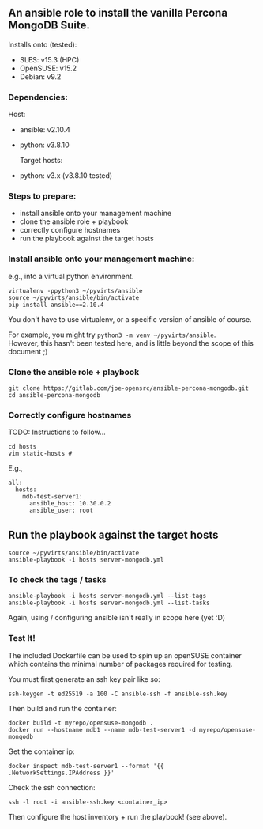 ## An ansible role to install the vanilla Percona MongoDB Suite.

Installs onto (tested):

- SLES:     v15.3 (HPC)
- OpenSUSE: v15.2
- Debian:   v9.2

### Dependencies:

  Host:

- ansible: v2.10.4
- python:  v3.8.10
  
  Target hosts:

- python:  v3.x (v3.8.10 tested)

### Steps to prepare:

- install ansible onto your management machine
- clone the ansible role + playbook
- correctly configure hostnames
- run the playbook against the target hosts

### Install ansible onto your management machine:

e.g., into a virtual python environment.  

```
virtualenv -ppython3 ~/pyvirts/ansible
source ~/pyvirts/ansible/bin/activate
pip install ansible==2.10.4
```

You don't have to use virtualenv, or a specific version of ansible of course.

For example, you might try `python3 -m venv ~/pyvirts/ansible`.</br>
However, this hasn't been tested here, and is little beyond the scope of this document ;)

### Clone the ansible role + playbook

```
git clone https://gitlab.com/joe-opensrc/ansible-percona-mongodb.git
cd ansible-percona-mongodb
```

### Correctly configure hostnames

TODO: Instructions to follow...

```
cd hosts
vim static-hosts # 
```

E.g.,

```
all:
  hosts:
    mdb-test-server1:
      ansible_host: 10.30.0.2
      ansible_user: root
```

## Run the playbook against the target hosts

```
source ~/pyvirts/ansible/bin/activate
ansible-playbook -i hosts server-mongodb.yml
```

### To check the tags / tasks

```
ansible-playbook -i hosts server-mongodb.yml --list-tags
ansible-playbook -i hosts server-mongodb.yml --list-tasks
```

Again, using / configuring ansible isn't really in scope here (yet :D)

### Test It!

The included Dockerfile can be used to spin up an openSUSE container </br>
which contains the minimal number of packages required for testing.

You must first generate an ssh key pair like so:

```
ssh-keygen -t ed25519 -a 100 -C ansible-ssh -f ansible-ssh.key
```

Then build and run the container:

```
docker build -t myrepo/opensuse-mongodb .
docker run --hostname mdb1 --name mdb-test-server1 -d myrepo/opensuse-mongodb 
```

Get the container ip:

```
docker inspect mdb-test-server1 --format '{{ .NetworkSettings.IPAddress }}'
```

Check the ssh connection:

```
ssh -l root -i ansible-ssh.key <container_ip>
```

Then configure the host inventory + run the playbook! (see above).
